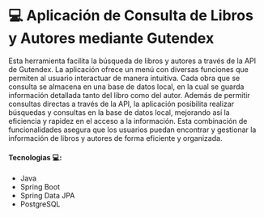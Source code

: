 # 💻 Aplicación de Consulta de Libros y Autores mediante Gutendex

<p>Esta herramienta facilita la búsqueda de libros y autores a través de la API de Gutendex. 
  La aplicación ofrece un menú con diversas funciones que permiten al usuario interactuar de manera intuitiva. 
  Cada obra que se consulta se almacena en una base de datos local, en la cual se guarda información detallada tanto del libro como del autor. 
  Además de permitir consultas directas a través de la API, la aplicación posibilita realizar búsquedas y consultas en la base de datos local, mejorando así la eficiencia y rapidez en el acceso a la información. 
  Esta combinación de funcionalidades asegura que los usuarios puedan encontrar y gestionar la información de libros y autores de forma eficiente y organizada.</p>


#### Tecnologias 💻:
- Java
- Spring Boot
- Spring Data JPA
- PostgreSQL

  
